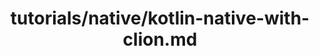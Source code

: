 ---
title: tutorials/native/kotlin-native-with-clion.md
showAuthorInfo: false
redirect_path: docs/tutorials/native/using-command-line-compiler
---